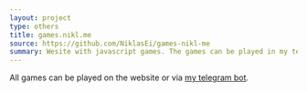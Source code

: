 ```yaml
---
layout: project
type: others
title: games.nikl.me
source: https://github.com/NiklasEi/games-nikl-me
summary: Wesite with javascript games. The games can be played in my telegram bot.
---
```


All games can be played on the website or via [my telegram bot](../nikls-awesome-bot).